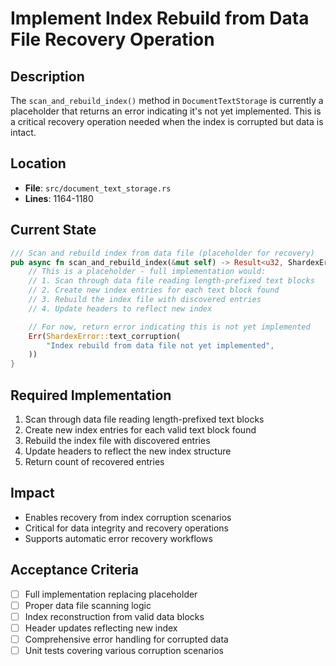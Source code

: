 # Implement Index Rebuild from Data File Recovery Operation

## Description
The `scan_and_rebuild_index()` method in `DocumentTextStorage` is currently a placeholder that returns an error indicating it's not yet implemented. This is a critical recovery operation needed when the index is corrupted but data is intact.

## Location
- **File**: `src/document_text_storage.rs` 
- **Lines**: 1164-1180

## Current State
```rust
/// Scan and rebuild index from data file (placeholder for recovery)
pub async fn scan_and_rebuild_index(&mut self) -> Result<u32, ShardexError> {
    // This is a placeholder - full implementation would:
    // 1. Scan through data file reading length-prefixed text blocks
    // 2. Create new index entries for each text block found
    // 3. Rebuild the index file with discovered entries
    // 4. Update headers to reflect new index

    // For now, return error indicating this is not yet implemented
    Err(ShardexError::text_corruption(
        "Index rebuild from data file not yet implemented",
    ))
}
```

## Required Implementation
1. Scan through data file reading length-prefixed text blocks
2. Create new index entries for each valid text block found
3. Rebuild the index file with discovered entries
4. Update headers to reflect the new index structure
5. Return count of recovered entries

## Impact
- Enables recovery from index corruption scenarios
- Critical for data integrity and recovery operations
- Supports automatic error recovery workflows

## Acceptance Criteria
- [ ] Full implementation replacing placeholder
- [ ] Proper data file scanning logic
- [ ] Index reconstruction from valid data blocks
- [ ] Header updates reflecting new index
- [ ] Comprehensive error handling for corrupted data
- [ ] Unit tests covering various corruption scenarios